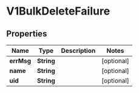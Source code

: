 # V1BulkDeleteFailure

## Properties
Name | Type | Description | Notes
------------ | ------------- | ------------- | -------------
**errMsg** | **String** |  |  [optional]
**name** | **String** |  |  [optional]
**uid** | **String** |  |  [optional]
